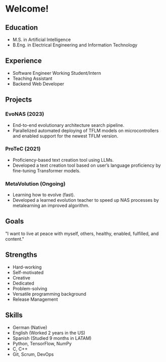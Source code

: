# Welcome!

## Education
- M.S. in Artificial Intelligence
- B.Eng. in Electrical Engineering and Information Technology

## Experience
- Software Engineer Working Student/Intern
- Teaching Assistant
- Backend Web Developer


## Projects
### EvoNAS (2023)
- End-to-end evolutionary architecture search pipeline.
- Parallelized automated deploying of TFLM models on microcontrollers and enabled support for the newest TFLM version.

### ProTeC (2021)
- Proficiency-based text creation tool using LLMs.
- Developed a text creation tool based on user’s language proficiency by fine-tuning Transformer models.

### MetaVolution (Ongoing)
- Learning how to evolve (fast).
- Developed a learned evolution teacher to speed up NAS processes by metalearning an improved algorithm.

## Goals
"I want to live at peace with myself, others, healthy, enabled, fulfilled, and content."

## Strengths
- Hard-working
- Self-motivated
- Creative
- Dedicated
- Problem-solving
- Versatile programming background
- Release Management

## Skills
- German (Native)
- English (Worked 2 years in the US)
- Spanish (Studied 9 months in LATAM)
- Python, TensorFlow, NumPy
- C, C++
- Git, Scrum, DevOps

